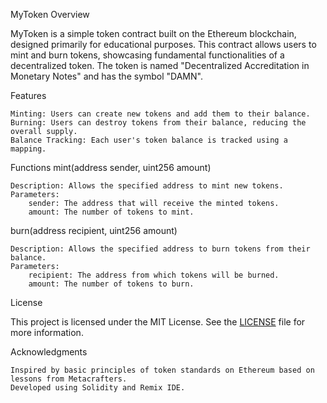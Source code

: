 MyToken
Overview

MyToken is a simple token contract built on the Ethereum blockchain, designed primarily for educational purposes. This contract allows users to mint and burn tokens, showcasing fundamental functionalities of a decentralized token. The token is named "Decentralized Accreditation in Monetary Notes" and has the symbol "DAMN".

Features

    Minting: Users can create new tokens and add them to their balance.
    Burning: Users can destroy tokens from their balance, reducing the overall supply.
    Balance Tracking: Each user's token balance is tracked using a mapping.

Functions
mint(address sender, uint256 amount)

    Description: Allows the specified address to mint new tokens.
    Parameters:
        sender: The address that will receive the minted tokens.
        amount: The number of tokens to mint.

burn(address recipient, uint256 amount)

    Description: Allows the specified address to burn tokens from their balance.
    Parameters:
        recipient: The address from which tokens will be burned.
        amount: The number of tokens to burn.

License

This project is licensed under the MIT License. See the [LICENSE](./LICENSE) file for more information.

Acknowledgments

    Inspired by basic principles of token standards on Ethereum based on lessons from Metacrafters. 
    Developed using Solidity and Remix IDE.
